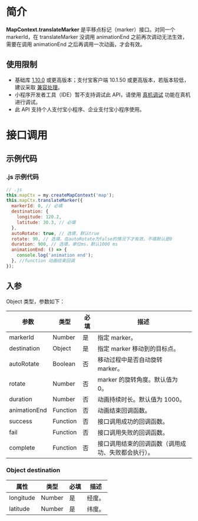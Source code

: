 # 简介

**MapContext.translateMarker** 是平移点标记（marker）接口。对同一个 markerId，在 translateMarker 没调用 animationEnd 之前再次调动无法生效，需要在调用 animationEnd 之后再调用一次动画，才会有效。

## 使用限制

- 基础库 [1.10.0](https://opendocs.alipay.com/mini/framework/lib) 或更高版本；支付宝客户端 10.1.50 或更高版本，若版本较低，建议采取 [兼容处理](https://opendocs.alipay.com/mini/framework/compatibility)。
- 小程序开发者工具（IDE）暂不支持调试此 API，请使用 [真机调试](https://opendocs.alipay.com/mini/ide/remote-debug) 功能在真机进行调试。
- 此 API 支持个人支付宝小程序、企业支付宝小程序使用。

# 接口调用

## 示例代码

### .js 示例代码

```javascript
// .js
this.mapCtx = my.createMapContext('map');
this.mapCtx.translateMarker({
  markerId: 0, // 必填
  destination: {
    longitude: 120.2,
    latitude: 30.3, // 必填
  },
  autoRotate: true, // 选填，默认true
  rotate: 90, // 选填，在autoRotate为false的情况下才有效，不填默认是0
  duration: 900, // 选填，单位ms，默认1000 ms
  animationEnd: () => {
    console.log('animation end');
  }, //function 动画结束回调
});
```

## 入参

Object 类型，参数如下：

| **参数** | **类型** | **必填** | **描述** |
| --- | --- | --- | --- |
| markerId | Number | 是 | 指定 marker。 |
| destination | Object | 是 | 指定 marker 移动到的目标点。 |
| autoRotate | Boolean | 否 | 移动过程中是否自动旋转 marker。 |
| rotate | Number | 否 | marker 的旋转角度。默认值为 0。 |
| duration | Number | 否 | 动画持续时长。默认值为 1000。 |
| animationEnd | Function | 否 | 动画结束回调函数。 |
| success | Function | 否 | 接口调用成功的回调函数。 |
| fail | Function | 否 | 接口调用失败的回调函数。 |
| complete | Function | 否 | 接口调用结束的回调函数（调用成功、失败都会执行）。 |

### Object destination

| **属性**  | **类型** | **必填** | **描述** |
| --------- | -------- | -------- | -------- |
| longitude | Number   | 是       | 经度。   |
| latitude  | Number   | 是       | 纬度。   |
